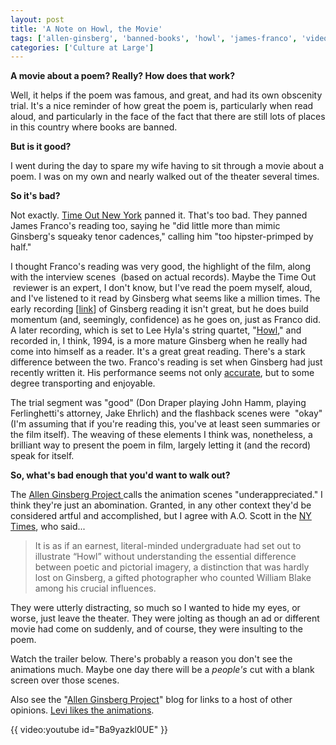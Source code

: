```yaml
---
layout: post
title: 'A Note on Howl, the Movie'
tags: ['allen-ginsberg', 'banned-books', 'howl', 'james-franco', 'video']
categories: ['Culture at Large']
---
```

<strong>A movie about a poem? Really? How does that work?</strong>

Well, it helps if the poem was famous, and great, and had its own obscenity trial. It's a nice reminder of how great the poem is, particularly when read aloud, and particularly in the face of the fact that there are still lots of places in this country where books are banned.

<strong>But is it good? </strong>

I went during the day to spare my wife having to sit through a movie about a poem. I was on my own and nearly walked out of the theater several times.

<strong>So it's bad?</strong>

Not exactly. <a href="http://newyork.timeout.com/articles/film/89268/howl-film-review">Time Out New York</a> panned it. That's too bad. They panned James Franco's reading too, saying he "did little more than mimic Ginsberg's squeaky tenor cadences," calling him "too hipster-primped by half."

I thought Franco's reading was very good, the highlight of the film, along with the interview scenes  (based on actual records). Maybe the Time Out  reviewer is an expert, I don't know, but I've read the poem myself, aloud, and I've listened to it read by Ginsberg what seems like a million times. The early recording [<a href="http://media.sas.upenn.edu/pennsound/authors/Ginsberg/SFSU-1956/Ginsberg-Allen_04_Howl_SFSU_10-25-56.mp3">link</a>] of Ginsberg reading it isn't great, but he does build momentum (and, seemingly, confidence) as he goes on, just as Franco did. A later recording, which is set to Lee Hyla's string quartet, "<a href="http://www.amazon.com/exec/obidos/tg/detail/-/B000005J3N/qid=1077325102/sr=1-13/ref=sr_1_13/102-6487001-3036120?v=glance&amp;s=classical">Howl,</a>" and recorded in, I think, 1994, is a more mature Ginsberg when he really had come into himself as a reader. It's a great great reading. There's a stark difference between the two. Franco's reading is set when Ginsberg had just recently written it. His performance seems not only <a href="http://latimesblogs.latimes.com/jacketcopy/2010/09/james-franco-howl-aurally.html">accurate</a>, but to some degree transporting and enjoyable.

The trial segment was "good" (Don Draper playing John Hamm, playing Ferlinghetti's attorney, Jake Ehrlich) and the flashback scenes were  "okay" (I'm assuming that if you're reading this, you've at least seen summaries or the film itself). The weaving of these elements I think was, nonetheless, a brilliant way to present the poem in film, largely letting it (and the record) speak for itself.

<strong>So, what's bad enough that you'd want to walk out?</strong>

The <a href="http://ginsbergblog.blogspot.com/">Allen Ginsberg Project </a>calls the animation scenes "underappreciated." I think they're just an abomination. Granted, in any other context they'd be considered artful and accomplished, but I agree with A.O. Scott in the <a href="http://movies.nytimes.com/2010/09/24/movies/24howl.html?pagewanted=all">NY Times</a>, who said...
<blockquote>It is as if an earnest, literal-minded undergraduate had set out to illustrate “Howl” without understanding the essential difference between poetic and pictorial imagery, a distinction that was hardly lost on Ginsberg, a gifted photographer who counted William Blake among his crucial influences.</blockquote>
They were utterly distracting, so much so I wanted to hide my eyes, or worse, just leave the theater. They were jolting as though an ad or different movie had come on suddenly, and of course, they were insulting to the poem.

Watch the trailer below. There's probably a reason you don't see the animations much. Maybe one day there will be a <em>people's</em> cut with a blank screen over those scenes.

Also see the "<a href="http://ginsbergblog.blogspot.com/">Allen Ginsberg Project</a>" blog for links to a host of other opinions. <a href="http://www.litkicks.com/HowlTheMovie">Levi likes the animations</a>.


{{ video:youtube id="Ba9yazkl0UE" }}

